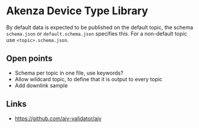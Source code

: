 # Akenza Device Type Library

By default data is expected to be published on the default topic, the schema `schema.json` or `default.schema.json` specifies this. For a non-default topic use `<topic>.schema.json`.




## Open points

- Schema per topic in one file, use keywords?
- Allow wildcard topic, to define that it is output to every topic
- Add downlink sample


## Links

- https://github.com/ajv-validator/ajv